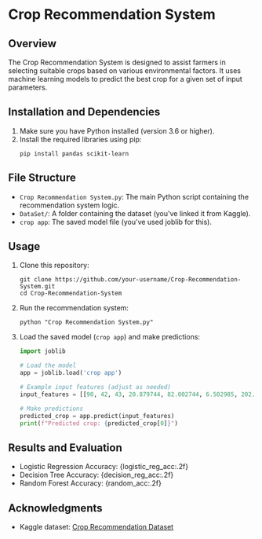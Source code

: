 # Crop Recommendation System

## Overview
The Crop Recommendation System is designed to assist farmers in selecting suitable crops based on various environmental factors. It uses machine learning models to predict the best crop for a given set of input parameters.

## Installation and Dependencies
1. Make sure you have Python installed (version 3.6 or higher).
2. Install the required libraries using pip:
   ```
   pip install pandas scikit-learn
   ```

## File Structure
- `Crop Recommendation System.py`: The main Python script containing the recommendation system logic.
- `DataSet/`: A folder containing the dataset (you've linked it from Kaggle).
- `crop app`: The saved model file (you've used joblib for this).

## Usage
1. Clone this repository:
   ```
   git clone https://github.com/your-username/Crop-Recommendation-System.git
   cd Crop-Recommendation-System
   ```

2. Run the recommendation system:
   ```
   python "Crop Recommendation System.py"
   ```

3. Load the saved model (`crop app`) and make predictions:
   ```python
   import joblib

   # Load the model
   app = joblib.load('crop app')

   # Example input features (adjust as needed)
   input_features = [[90, 42, 43, 20.879744, 82.002744, 6.502985, 202.935536]]

   # Make predictions
   predicted_crop = app.predict(input_features)
   print(f"Predicted crop: {predicted_crop[0]}")
   ```

## Results and Evaluation
- Logistic Regression Accuracy: {logistic_reg_acc:.2f}
- Decision Tree Accuracy: {decision_reg_acc:.2f}
- Random Forest Accuracy: {random_acc:.2f}

## Acknowledgments
- Kaggle dataset: [Crop Recommendation Dataset](https://www.kaggle.com/datasets/atharvaingle/crop-recommendation-dataset?resource=download)
